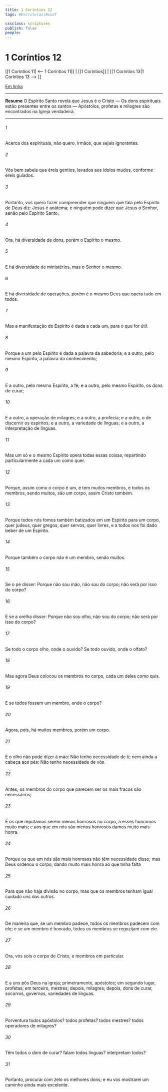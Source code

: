```yaml
---
title: 1 Coríntios 12
tags: #Escrituras\NovoT

cssclass: scriptures
publish: false
people:
---
```


# 1 Coríntios 12
[[1 Coríntios 11| <-- 1 Coríntios 11]] | [[1 Coríntios]] | [[1 Coríntios 13|1 Coríntios 13 --> ]]

[Em linha](https://churchofjesuschrist.org/study/scriptures/nt/1-cor/12?lang=por)

---
__Resumo__
O Espírito Santo revela que Jesus é o Cristo — Os dons espirituais estão presentes entre os santos — Apóstolos, profetas e milagres são encontrados na Igreja verdadeira.

---
###### 1 
Acerca dos  espirituais, não quero, irmãos, que sejais ignorantes.

###### 2 
Vós bem sabeis que éreis gentios, levados aos ídolos mudos, conforme éreis guiados.

###### 3 
Portanto, vos quero fazer compreender que ninguém que fala pelo Espírito de Deus diz: Jesus é anátema; e ninguém pode dizer que Jesus  o Senhor, senão pelo Espírito Santo.

###### 4 
Ora, há diversidade de dons, porém o Espírito  o mesmo.

###### 5 
E há diversidade de ministérios, mas o Senhor  o mesmo.

###### 6 
E há diversidade de operações, porém é o mesmo Deus que opera tudo em todos.

###### 7 
Mas a manifestação do Espírito é dada a cada um, para o que for útil.

###### 8 
Porque a um pelo Espírito é dada a palavra da sabedoria; e a outro, pelo mesmo Espírito, a palavra do conhecimento;

###### 9 
E a outro, pelo mesmo Espírito, a fé; e a outro, pelo mesmo Espírito, os dons de curar;

###### 10 
E a outro, a operação de milagres; e a outro, a profecia; e a outro, o  de discernir os espíritos; e a outro, a variedade de línguas; e a outro, a interpretação de línguas.

###### 11 
Mas um só e o mesmo Espírito opera todas essas coisas, repartindo particularmente a cada um como quer.

###### 12 
Porque, assim como o corpo é um, e tem muitos membros, e todos os membros, sendo muitos, são um  corpo, assim  Cristo também.

###### 13 
Porque todos nós fomos também batizados em um  Espírito para um  corpo, quer judeus, quer gregos, quer servos, quer livres, e a todos nos foi dado beber de um  Espírito.

###### 14 
Porque também o corpo não é um  membro, senão muitos.

###### 15 
Se o pé disser: Porque não sou mão, não sou do corpo; não será por isso do corpo?

###### 16 
E se a orelha disser: Porque não sou olho, não sou do corpo; não será por isso do corpo?

###### 17 
Se todo o corpo  olho, onde  o ouvido? Se todo  ouvido, onde  o olfato?

###### 18 
Mas agora Deus colocou os membros no corpo, cada um deles como quis.

###### 19 
E se todos fossem um  membro, onde  o corpo?

###### 20 
Agora, pois, há muitos membros, porém um  corpo.

###### 21 
E o olho não pode dizer à mão: Não tenho necessidade de ti; nem ainda a cabeça aos pés: Não tenho necessidade de vós.

###### 22 
Antes, os membros do corpo que parecem ser os mais fracos são necessários;

###### 23 
E os que reputamos serem menos honrosos no corpo, a esses honramos muito mais; e aos que em nós são menos honrosos damos muito mais honra.

###### 24 
Porque os que em nós são mais honrosos não têm necessidade disso; mas Deus ordenou o corpo, dando muito mais honra ao que tinha falta 

###### 25 
Para que não haja divisão no corpo, mas que os membros tenham igual cuidado uns dos outros.

###### 26 
De maneira que, se um membro padece, todos os membros padecem com ele; e se um membro é honrado, todos os membros se regozijam com ele.

###### 27 
Ora, vós sois o corpo de Cristo, e membros em particular.

###### 28 
E a uns pôs Deus na igreja; primeiramente, apóstolos; em segundo lugar, profetas; em terceiro, mestres; depois, milagres; depois, dons de curar, socorros, governos, variedades de línguas.

###### 29 
Porventura  todos apóstolos?  todos profetas?  todos mestres?  todos operadores de milagres?

###### 30 
Têm todos o dom de curar? falam todos  línguas? interpretam todos?

###### 31 
Portanto, procurai com zelo os melhores dons; e eu vos mostrarei um caminho ainda mais excelente.

